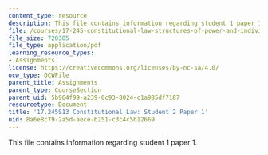 ```yaml
---
content_type: resource
description: This file contains information regarding student 1 paper 1.
file: /courses/17-245-constitutional-law-structures-of-power-and-individual-rights-spring-2013/8a6e8c792a5daeceb251c3c4c5b12669_MIT17_245S13_Stu2Paper1.pdf
file_size: 720305
file_type: application/pdf
learning_resource_types:
- Assignments
license: https://creativecommons.org/licenses/by-nc-sa/4.0/
ocw_type: OCWFile
parent_title: Assignments
parent_type: CourseSection
parent_uid: 5b964f99-a239-0c93-8024-c1a985df7187
resourcetype: Document
title: '17.245S13 Constitutional Law: Student 2 Paper 1'
uid: 8a6e8c79-2a5d-aece-b251-c3c4c5b12669
---
```

This file contains information regarding student 1 paper 1.
